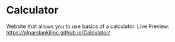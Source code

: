 # Calculator
Website that allows you to use  basics of a calculator.
Live Preview: https://alparslankilinc.github.io/Calculator/
